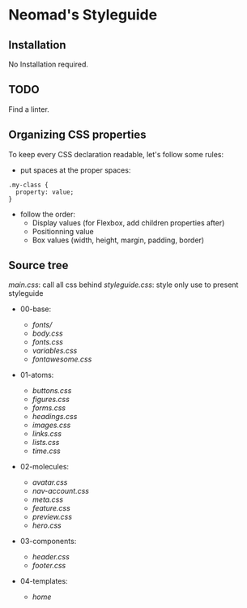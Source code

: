 # Neomad's Styleguide

## Installation

No Installation required.

## TODO

Find a linter.

## Organizing CSS properties

To keep every CSS declaration readable, let's follow some rules:

- put spaces at the proper spaces:
```
.my-class {
  property: value;
}
```
- follow the order:
    - Display values (for Flexbox, add children properties after)
    - Positionning value
    - Box values (width, height, margin, padding, border)

## Source tree

_main.css_: call all css behind
_styleguide.css_: style only use to present styleguide

- 00-base:
    - _fonts/_
    - _body.css_
    - _fonts.css_
    - _variables.css_
    - _fontawesome.css_
    
- 01-atoms:
    - _buttons.css_
    - _figures.css_
    - _forms.css_
    - _headings.css_
    - _images.css_
    - _links.css_
    - _lists.css_
    - _time.css_
    
- 02-molecules:
    - _avatar.css_
    - _nav-account.css_
    - _meta.css_
    - _feature.css_
    - _preview.css_
    - _hero.css_
    
- 03-components:
    - _header.css_
    - _footer.css_
    
- 04-templates:
    - _home_
